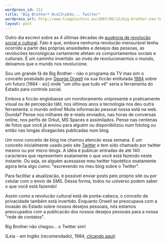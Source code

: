 ```yaml
--- 
wordpress_id: 211
title: "Big Brother? N\xC3\xA3o... Twitter"
wordpress_url: http://www.tiagoluchini.eu/2007/06/12/big-brother-nao-twitter/
layout: post
---
```

Outro dia escrevi sobre as 4 últimas décadas de <a href="/2007/06/09/hiato-cultural/">ausência de revolucão social e cultural</a>. Fato é que, embora nenhuma revolucão mensurável tenha ocorrido a partir das próprias ansiedades e desejos das pessoas, as revolucões tecnológicas certamente afetam os comportamentos sociais e culturais. É um caminho invertido: ao invés de revolucionarmos o mundo, deixamos que o mundo nos revolucione.

Sou um grande fã de Big Brother - não o programa da TV mas sim o conceito postulado por <a href="http://www.theorwellreader.com/orwell.shtml" target="_blank">George Orwell</a> na sua ficcão entitulada <a href="http://en.wikipedia.org/wiki/Nineteen_Eighty-Four" target="_blank">1984</a> sobre um futuro [1984 - sic] onde "um olho que tudo vê" seria a ferramenta do Estado para controle social.

Embora a ficcão englobasse um monitoramento onipresente e praticamente visual ou de percepcão tátil, nos últimos anos a tecnologia nos deu outra ferramenta: o mundo online! Muita informacão pessoal nossa está na web. Duvida? Pense nos milhares de e-mails enviados, nas horas de conversas online, nos perfis de Orkut, MS Spaces e assimilados. Pense nas centenas de fotos que você já enviou para alguém ou disponibilizou num fotolog ou então nas longas divagacões publicadas num blog.

Um novo conceito de blog me chamou atencão essa semana. É um conceito inicialmente usado pelo site <a href="http://twitter.com/" target="_blank">Twitter</a> e tem sido chamado por twitter mesmo ou por micro-blogs. A idéia é publicar entradas de até 140 caracteres que representem exatamente o que você está fazendo neste instante. Ou seja, se alguém acessasse meu twitter hipotético exatamente agora leria algo como: "escrevendo no meu blog sobre o Twitter".

Para facilitar a atualizacão, é possível enviar posts pelo próprio site ou por celular com o envio de SMS. Dessa forma, todos no universo podem saber o que você está fazendo!

Assim como a revolucão cultural está de ponta-cabeca, o conceito de privacidade também está invertido. Enquanto Orwell se preocupava com a invasão do Estado sobre nossos desejos pessoais, nós estamos preocupados com a publicacão dos nossos desejos pessoais para a nossa "rede de contatos".

Big Brother não chegou... o Twitter sim!

(Leia - em Inglês (recomendado), 1984, <a href="http://orwell.ru/library/novels/1984/english/" target="_blank">clicando aqui</a>)
